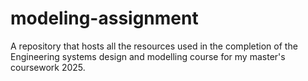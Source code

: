 # modeling-assignment
A repository that hosts all the resources used in the completion of the Engineering systems design and modelling course for my master's coursework 2025.
